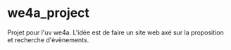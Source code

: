 # we4a_project

Projet pour l'uv we4a. L'idée est de faire un site web axé sur la proposition et recherche d'évènements.
